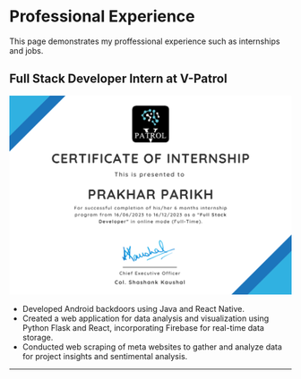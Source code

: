 # Professional Experience

This page demonstrates my proffessional experience such as internships and jobs.

## Full Stack Developer Intern at V-Patrol

![Certificate](./vpatrol-internship.png)


- Developed Android backdoors using Java and React Native.
- Created a web application for data analysis and visualization using Python Flask and React, incorporating Firebase for real-time data storage.
- Conducted web scraping of meta websites to gather and analyze data for project insights and sentimental analysis.

---